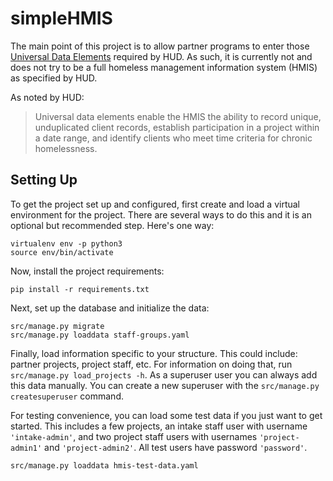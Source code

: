 simpleHMIS
==========

The main point of this project is to allow partner programs to enter those [Universal Data Elements](https://www.hudexchange.info/hmis/hmis-data-and-technical-standards/#elements) required by HUD. As such, it is currently not and does not try to be a full homeless management information system (HMIS) as specified by HUD.

As noted by HUD:

> Universal data elements enable the HMIS the ability to record unique, unduplicated client records, establish participation in a project within a date range, and identify clients who meet time criteria for chronic homelessness.


Setting Up
----------

To get the project set up and configured, first create and load a virtual environment for the project. There are several ways to do this and it is an optional but recommended step. Here's one way:

    virtualenv env -p python3
    source env/bin/activate

Now, install the project requirements:

    pip install -r requirements.txt

Next, set up the database and initialize the data:

    src/manage.py migrate
    src/manage.py loaddata staff-groups.yaml

Finally, load information specific to your structure. This could include: partner projects, project staff, etc. For information on doing that, run `src/manage.py load_projects -h`. As a superuser user you can always add this data manually. You can create a new superuser with the `src/manage.py createsuperuser` command.

For testing convenience, you can load some test data if you just want to get started. This includes a few projects, an intake staff user with username `'intake-admin'`, and two project staff users with usernames `'project-admin1'` and `'project-admin2'`. All test users have password `'password'`.

    src/manage.py loaddata hmis-test-data.yaml
